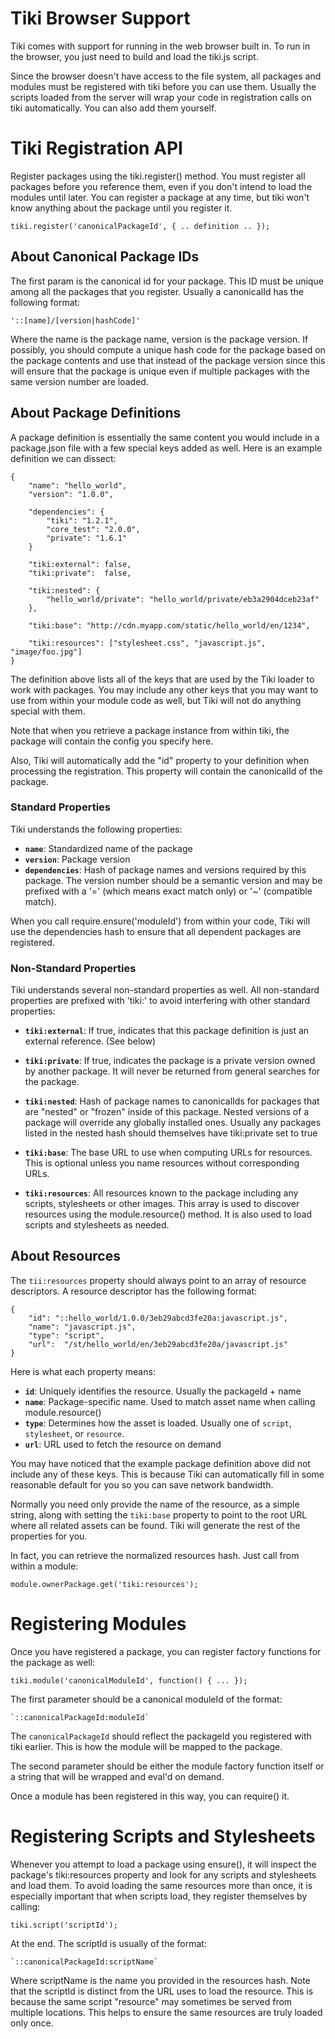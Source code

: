 # Tiki Browser Support

Tiki comes with support for running in the web browser built in.  To run in
the browser, you just need to build and load the tiki.js script.  

Since the browser doesn't have access to the file system, all packages and 
modules must be registered with tiki before you can use them.  Usually the 
scripts loaded from the server will wrap your code in registration calls on 
tiki automatically.  You can also add them yourself.

# Tiki Registration API

Register packages using the tiki.register() method.  You must register all
packages before you reference them, even if you don't intend to load the 
modules until later.  You can register a package at any time, but tiki won't
know anything about the package until you register it.

	tiki.register('canonicalPackageId', { .. definition .. });

## About Canonical Package IDs
	
The first param is the canonical id for your package.  This ID must be 
unique among all the packages that you register.  Usually a canonicalId has 
the following format:

	'::[name]/[version|hashCode]'
	
Where the name is the package name, version is the package version.  If 
possibly, you should compute a unique hash code for the package based on the
package contents and use that instead of the package version since this will
ensure that the package is unique even if multiple packages with the same
version number are loaded.

## About Package Definitions

A package definition is essentially the same content you would include in a 
package.json file with a few special keys added as well.  Here is an example
definition we can dissect:

	{
		"name": "hello_world",
		"version": "1.0.0",
		
		"dependencies": {
			"tiki": "1.2.1",
			"core_test": "2.0.0",
			"private": "1.6.1"
		}
		
		"tiki:external": false,
		"tiki:private":  false,
		
		"tiki:nested": {
			"hello_world/private": "hello_world/private/eb3a2904dceb23af"
		},
		
		"tiki:base": "http://cdn.myapp.com/static/hello_world/en/1234",
		
		"tiki:resources": ["stylesheet.css", "javascript.js", "image/foo.jpg"]
	}
	
The definition above lists all of the keys that are used by the Tiki loader
to work with packages.  You may include any other keys that you may want to
use from within your module code as well, but Tiki will not do anything 
special with them.

Note that when you retrieve a package instance from within tiki, the package
will contain the config you specify here.

Also, Tiki will automatically add the "id" property to your definition when
processing the registration.  This property will contain the canonicalId of
the package.

### Standard Properties

Tiki understands the following properties:

*	__`name`__: Standardized name of the package
*	__`version`__:	Package version
*	__`dependencies`__: Hash of package names and versions required by this
	package.  The version number should be a semantic version and may be 
	prefixed with a '=' (which means exact match only) or '~' (compatible 
	match).

When you call require.ensure('moduleId') from within your code, Tiki will 
use the dependencies hash to ensure that all dependent packages are 
registered.

### Non-Standard Properties

Tiki understands several non-standard properties as well.  All non-standard
properties are prefixed with 'tiki:' to avoid interfering with other standard
properties:

*	__`tiki:external`__: If true, indicates that this package definition is 
	just an external reference. (See below)

*	__`tiki:private`__: If true, indicates the package is a private version
	owned by another package.  It will never be returned from general searches
	for the package.

*	__`tiki:nested`__: Hash of package names to canonicalIds for packages that
	are "nested" or "frozen" inside of this package.  Nested versions of a 
	package will override any globally installed ones.  Usually any packages
	listed in the nested hash should themselves have tiki:private set to true

*	__`tiki:base`__: The base URL to use when computing URLs for resources.
	This is optional unless you name resources without corresponding URLs.

*	__`tiki:resources`__: All resources known to the package including any 
	scripts, stylesheets or other images.  This array is used to discover 
	resources using the module.resource() method.  It is also used to load
	scripts and stylesheets as needed.

## About Resources

The `tii:resources` property should always point to an array of resource 
descriptors.  A resource descriptor has the following format:

	{
		"id": "::hello_world/1.0.0/3eb29abcd3fe20a:javascript.js",
		"name": "javascript.js",
		"type": "script",
		"url":  "/st/hello_world/en/3eb29abcd3fe20a/javascript.js"
	}
	
Here is what each property means:

*	__`id`__: Uniquely identifies the resource.  Usually the packageId + name
*	__`name`__: Package-specific name.  Used to match asset name when calling
	module.resource()
*	__`type`__: Determines how the asset is loaded.  Usually one of `script`,
	`stylesheet`, or `resource`.
*	__`url`__: URL used to fetch the resource on demand

You may have noticed that the example package definition above did not include
any of these keys.  This is because Tiki can automatically fill in some 
reasonable default for you so you can save network bandwidth.

Normally you need only provide the name of the resource, as a simple string,
along with setting the `tiki:base` property to point to the root URL where
all related assets can be found.  Tiki will generate the rest of the 
properties for you.

In fact, you can retrieve the normalized resources hash. Just call from 
within a module:

	module.ownerPackage.get('tiki:resources');
	

# Registering Modules

Once you have registered a package, you can register factory functions for 
the package as well:

	tiki.module('canonicalModuleId', function() { ... });
	
The first parameter should be a canonical moduleId of the format:

	`::canonicalPackageId:moduleId`
	
The `canonicalPackageId` should reflect the packageId you registered with 
tiki earlier.  This is how the module will be mapped to the package.

The second parameter should be either the module factory function itself or 
a string that will be wrapped and eval'd on demand.

Once a module has been registered in this way, you can require() it.

# Registering Scripts and Stylesheets

Whenever you attempt to load a package using ensure(), it will inspect the 
package's tiki:resources property and look for any scripts and stylesheets 
and load them.  To avoid loading the same resources more than once, it is 
especially important that when scripts load, they register themselves by 
calling:

	tiki.script('scriptId');
	
At the end.  The scriptId is usually of the format:

	`::canonicalPackageId:scriptName`
	
Where scriptName is the name you provided in the resources hash.  Note that 
the scriptId is distinct from the URL uses to load the resource.  This is 
because the same script "resource" may sometimes be served from multiple 
locations.  This helps to ensure the same resources are truly loaded only
once.
